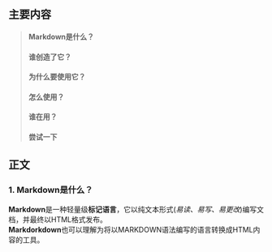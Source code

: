 ## 主要内容
> #### Markdown是什么？
> #### 谁创造了它？
> #### 为什么要使用它？
> #### 怎么使用？
> #### 谁在用？
> #### 尝试一下

## 正文
### 1. Markdown是什么？
**Markdown**是一种轻量级**标记语言**，它以纯文本形式(*易读、易写、易更改*)编写文档，并最终以HTML格式发布。    
**Markdorkdown**也可以理解为将以MARKDOWN语法编写的语言转换成HTML内容的工具。